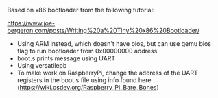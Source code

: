 Based on x86 bootloader from the following tutorial:

https://www.joe-bergeron.com/posts/Writing%20a%20Tiny%20x86%20Bootloader/

- Using ARM instead, which doesn't have bios, but can use qemu bios flag to run bootloader from 0x00000000 address.
- boot.s prints message using UART
- Using versatilepb
- To make work on RaspberryPi, change the address of the UART registers in the boot.s file using info found here (https://wiki.osdev.org/Raspberry_Pi_Bare_Bones)
